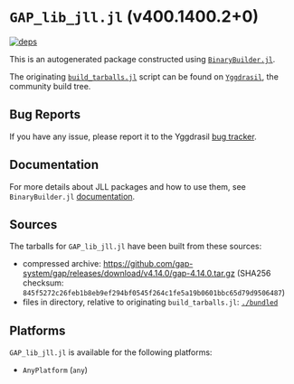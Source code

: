 # `GAP_lib_jll.jl` (v400.1400.2+0)

[![deps](https://juliahub.com/docs/GAP_lib_jll/deps.svg)](https://juliahub.com/ui/Packages/General/GAP_lib_jll/)

This is an autogenerated package constructed using [`BinaryBuilder.jl`](https://github.com/JuliaPackaging/BinaryBuilder.jl).

The originating [`build_tarballs.jl`](https://github.com/JuliaPackaging/Yggdrasil/blob/178d99b199b08f04a1c1d2b89a150df3b654da5c/G/GAP_lib/build_tarballs.jl) script can be found on [`Yggdrasil`](https://github.com/JuliaPackaging/Yggdrasil/), the community build tree.

## Bug Reports

If you have any issue, please report it to the Yggdrasil [bug tracker](https://github.com/JuliaPackaging/Yggdrasil/issues).

## Documentation

For more details about JLL packages and how to use them, see `BinaryBuilder.jl` [documentation](https://docs.binarybuilder.org/stable/jll/).

## Sources

The tarballs for `GAP_lib_jll.jl` have been built from these sources:

* compressed archive: https://github.com/gap-system/gap/releases/download/v4.14.0/gap-4.14.0.tar.gz (SHA256 checksum: `845f5272c26feb1b8eb9ef294bf0545f264c1fe5a19b0601bbc65d79d9506487`)
* files in directory, relative to originating `build_tarballs.jl`: [`./bundled`](https://github.com/JuliaPackaging/Yggdrasil/tree/178d99b199b08f04a1c1d2b89a150df3b654da5c/G/GAP_lib/bundled)

## Platforms

`GAP_lib_jll.jl` is available for the following platforms:

* `AnyPlatform` (`any`)
